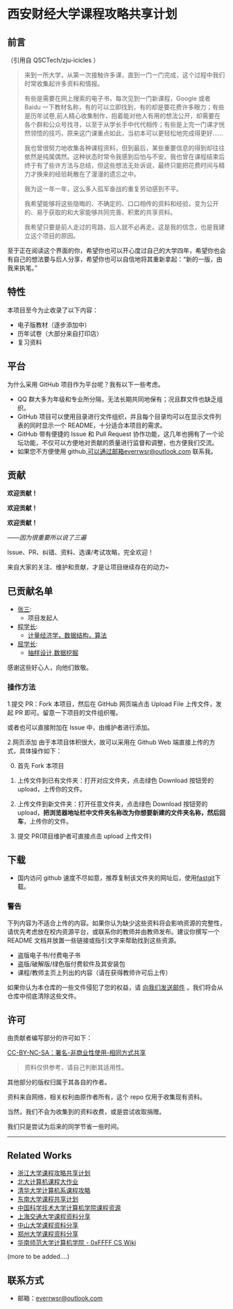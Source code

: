 # 西安财经大学课程攻略共享计划

## 前言

（引用自 QSCTech/zju-icicles ）

> 来到一所大学，从第一次接触许多课，直到一门一门完成，这个过程中我们时常收集起许多资料和情报。
>
> 有些是需要在网上搜索的电子书，每次见到一门新课程，Google 或者 Baidu 一下教材名称，有的可以立即找到，有的却是要花费许多眼力；有些是历年试卷,前人精心收集制作，抱着能对他人有用的想法公开，却需要在各个群和公众号找寻，以至于从学长手中代代相传；有些是上完一门课才恍然领悟的技巧，原来这门课重点如此，当初本可以更轻松地完成得更好……
>
> 我也曾很努力地收集各种课程资料，但到最后，某些重要信息的得到却往往依然是纯属偶然。这种状态时常令我感到后怕与不安。我也曾在课程结束后终于有了些许方法与总结，但这些想法无处诉说，最终只能把花费时间与精力才换来的经验耗散在了漫漫的遗忘之中。
>
> 我为这一年一年，这么多人孤军奋战的重复劳动感到不平。
>
> 我希望能够将这些隐晦的、不确定的、口口相传的资料和经验，变为公开的、易于获取的和大家能够共同完善、积累的共享资料。
>
> 我希望只要是前人走过的弯路，后人就不必再走。这是我的信念，也是我建立这个项目的原因。

至于正在阅读这个界面的你，希望你也可以开心度过自己的大学四年，希望你也会有自己的想法要与后人分享，希望你也可以自信地将其重新拿起：“新的一版，由我来执笔。”

## 特性

本项目至今为止收录了以下内容：

- 电子版教材（逐步添加中）
- 历年试卷（大部分来自打印店）
- 复习资料

## 平台

为什么采用 GitHub 项目作为平台呢？我有以下一些考虑。

- QQ 群大多为年级和专业所分隔，无法长期共同地保有；况且群文件也缺乏组织。
- GitHub 项目可以使用目录进行文件组织，并且每个目录均可以在显示文件列表的同时显示一个 README，十分适合本项目的需求。
- GitHub 带有便捷的 Issue 和 Pull Request 协作功能，这几年也拥有了一个论坛功能，不仅可以方便地对贡献的质量进行监督和调整，也方便我们交流。
- 如果您不方便使用 github,可以通过邮箱everrwsr@outlook.com 联系我。

## 贡献

**欢迎贡献！**

**欢迎贡献！**

**欢迎贡献！**

_——因为很重要所以说了三遍_

Issue、PR、纠错、资料、选课/考试攻略，完全欢迎！

来自大家的关注、维护和贡献，才是让项目继续存在的动力~

## 已贡献名单

- [张三](https://github.com/everrwsr):
  - 项目发起人
- [程学长](https://github.com/cc200723):
  - [计量经济学，数据结构，算法](https://github.com/XaufeComputerTechnologyClub/XAUFE-COURSE-RESOURCE/commit/e803234aed98634fa06130d6ba289f000e77e1cb)
- [屈学长](https://github.com/ruishuQU):
  - [抽样设计,数据挖掘](https://github.com/XaufeComputerTechnologyClub/XAUFE-COURSE-RESOURCE/commit/5666716cf0b4d1b3c2d3713ca4394d9def26ae8a)

感谢这些好心人，向他们致敬。

### 操作方法

1.提交 PR：Fork 本项目，然后在 GitHub 网页端点击 Upload File 上传文件，发起 PR 即可。留意一下项目的文件组织喔。

或者也可以直接附加在 Issue 中，由维护者进行添加。

2.网页添加
由于本项目体积很大，故可以采用在 Github Web 端直接上传的方式，具体操作如下：

0. 首先 Fork 本项目

1. 上传文件到已有文件夹：打开对应文件夹，点击绿色 Download 按钮旁的 upload，上传你的文件。

2. 上传文件到新文件夹：打开任意文件夹，点击绿色 Download 按钮旁的 upload，**把浏览器地址栏中文件夹名称改为你想要新建的文件夹名称，然后回车**，上传你的文件。

3. 提交 PR(项目维护者可直接点击 upload 上传文件)

## 下载

- 国内访问 github 速度不尽如意，推荐复制该文件夹的网址后，使用[fastgit](https://gh.api.99988866.xyz/)下载。

### 警告

下列内容为不适合上传的内容。如果你认为缺少这些资料将会影响资源的完整性，请优先考虑放在校内资源平台，或联系你的教师并由教师发布。建议你撰写一个 README 文档并放置一些链接或指引文字来帮助找到这些资源。

- 盗版电子书/付费电子书
- 盗版/破解版/绿色版付费软件及其安装包
- 课程/教师主页上列出的内容（请在获得教师许可后上传）

如果你认为本仓库的一些文件侵犯了您的权益，请 [向我们发送邮件](mailto:everrwsr@outlook.com) 。我们将会从仓库中彻底清除这些文件。

## 许可

由贡献者编写部分的许可如下：

[CC-BY-NC-SA：署名-非商业性使用-相同方式共享](https://creativecommons.org/licenses/by-nc-sa/4.0/deed.zh)

> 资料仅供参考，请自己判断其适用性。

其他部分的版权归属于其各自的作者。

资料来自网络，相关权利由原作者所有，这个 repo 仅用于收集现有资料。

当然，我们不会为收集到的资料收费，或是尝试收取捐赠。

我们只是尝试为后来的同学节省一些时间。

---

## Related Works

- [浙江大学课程攻略共享计划](https://github.com/QSCTech/zju-icicles)
- [北大计算机课程大作业](https://github.com/tongtzeho/PKUCourse)
- [清华大学计算机系课程攻略](https://github.com/PKUanonym/REKCARC-TSC-UHT)
- [东南大学课程共享计划](https://github.com/zjdx1998/seucourseshare)
- [中国科学技术大学计算机学院课程资源](https://github.com/USTC-Resource/USTC-Course)
- [上海交通大学课程资料分享](https://github.com/CoolPhilChen/SJTU-Courses/)
- [中山大学课程资料分享](https://github.com/sysuexam/SYSU-Exam)
- [郑州大学课程资料分享](https://github.com/CooperNiu/ZZU-Courses-Resource)
- [华南师范大学计算机学院 - 0xFFFF CS Wiki](https://www.yuque.com/0xffff.one/cs-learning)

(more to be added....)

## 联系方式

- 邮箱：everrwsr@outlook.com
